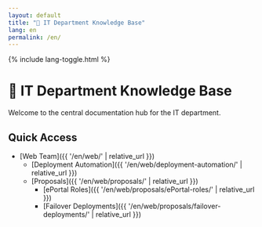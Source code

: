 ```yaml
---
layout: default
title: "🧠 IT Department Knowledge Base"
lang: en
permalink: /en/
---
```


{% include lang-toggle.html %}

# 🧠 IT Department Knowledge Base

Welcome to the central documentation hub for the IT department.

## Quick Access

- [Web Team]({{ '/en/web/' | relative_url }})
  - [Deployment Automation]({{ '/en/web/deployment-automation/' | relative_url }})
  - [Proposals]({{ '/en/web/proposals/' | relative_url }})
    - [ePortal Roles]({{ '/en/web/proposals/ePortal-roles/' | relative_url }})
    - [Failover Deployments]({{ '/en/web/proposals/failover-deployments/' | relative_url }})
